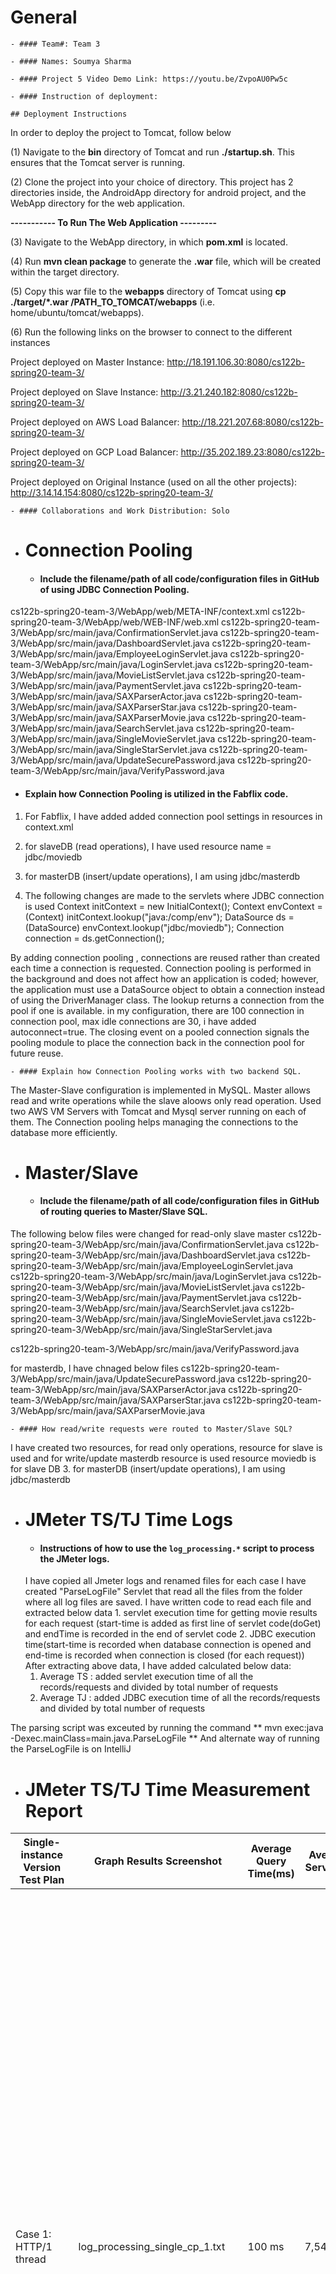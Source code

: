 # General
    - #### Team#: Team 3

    - #### Names: Soumya Sharma

    - #### Project 5 Video Demo Link: https://youtu.be/ZvpoAU0Pw5c 

    - #### Instruction of deployment:
    
    ## Deployment Instructions
In order to deploy the project to Tomcat, follow below 

(1) Navigate to the **bin** directory of Tomcat and run **./startup.sh**. 
This ensures that the Tomcat server is running. 

(2) Clone the project into your choice of directory. 
This project has 2 directories inside, the AndroidApp directory for android project, and the 
WebApp directory for the web application. 

**----------- To Run The Web Application ---------**

(3) Navigate to the WebApp directory, in which **pom.xml** is located. 

(4) Run **mvn clean package** to generate the **.war** file, which will be created within the target directory. 

(5) Copy this war file to the **webapps** directory of Tomcat using 
**cp ./target/*.war /PATH_TO_TOMCAT/webapps** (i.e. home/ubuntu/tomcat/webapps).

(6) Run the following links on the browser to connect to the different instances

Project deployed on Master Instance: http://18.191.106.30:8080/cs122b-spring20-team-3/

Project deployed on Slave Instance: http://3.21.240.182:8080/cs122b-spring20-team-3/

Project deployed on AWS Load Balancer: http://18.221.207.68:8080/cs122b-spring20-team-3/ 

Project deployed on GCP Load Balancer: http://35.202.189.23:8080/cs122b-spring20-team-3/  

Project deployed on Original Instance (used on all the other projects): http://3.14.14.154:8080/cs122b-spring20-team-3/  




    - #### Collaborations and Work Distribution: Solo


- # Connection Pooling
    - #### Include the filename/path of all code/configuration files in GitHub of using JDBC Connection Pooling.
cs122b-spring20-team-3/WebApp/web/META-INF/context.xml
cs122b-spring20-team-3/WebApp/web/WEB-INF/web.xml
cs122b-spring20-team-3/WebApp/src/main/java/ConfirmationServlet.java
cs122b-spring20-team-3/WebApp/src/main/java/DashboardServlet.java
cs122b-spring20-team-3/WebApp/src/main/java/EmployeeLoginServlet.java
cs122b-spring20-team-3/WebApp/src/main/java/LoginServlet.java
cs122b-spring20-team-3/WebApp/src/main/java/MovieListServlet.java
cs122b-spring20-team-3/WebApp/src/main/java/PaymentServlet.java
cs122b-spring20-team-3/WebApp/src/main/java/SAXParserActor.java
cs122b-spring20-team-3/WebApp/src/main/java/SAXParserStar.java
cs122b-spring20-team-3/WebApp/src/main/java/SAXParserMovie.java
cs122b-spring20-team-3/WebApp/src/main/java/SearchServlet.java
cs122b-spring20-team-3/WebApp/src/main/java/SingleMovieServlet.java
cs122b-spring20-team-3/WebApp/src/main/java/SingleStarServlet.java
cs122b-spring20-team-3/WebApp/src/main/java/UpdateSecurePassword.java
cs122b-spring20-team-3/WebApp/src/main/java/VerifyPassword.java
    
   - #### Explain how Connection Pooling is utilized in the Fabflix code.
1. For Fabflix, I have added added connection pool settings in resources in context.xml  
2. for slaveDB (read operations), I have used resource name = jdbc/moviedb
<Resource name="jdbc/moviedb"
          auth="Container"
          driverClassName="com.mysql.jdbc.Driver"
          factory="org.apache.tomcat.jdbc.pool.DataSourceFactory"
          type="javax.sql.DataSource"
          maxTotal="100" maxIdle="30" maxWaitMillis="10000"
          username="mytestuser"
          password="mypassword"
          url="jdbc:mysql://localhost:3306/moviedb?autoReconnect=true&amp;useSSL=false&amp;cachePrepStmts=true" />
3. for masterDB (insert/update operations), I am using jdbc/masterdb 
<Resource name="jdbc/masterdb"
          auth="Container"
          driverClassName="com.mysql.jdbc.Driver"
          factory="org.apache.tomcat.jdbc.pool.DataSourceFactory"
          type="javax.sql.DataSource"
          maxTotal="100" maxIdle="30" maxWaitMillis="10000"
          username="mytestuser"
          password="mypassword"
          url="jdbc:mysql://172.31.24.250:3306/moviedb?autoReconnect=true&amp;useSSL=false&amp;cachePrepStmts=true"/>


2. The following changes are made to the servlets where JDBC connection is used
Context initContext = new InitialContext();
Context envContext = (Context) initContext.lookup("java:/comp/env"); 
DataSource ds = (DataSource) envContext.lookup("jdbc/moviedb");
Connection connection = ds.getConnection();

By adding connection pooling , connections are reused rather than created each time a connection is requested. 
Connection pooling is performed in the background and does not affect how an application is coded; however, 
the application must use a DataSource object to obtain a connection instead of using the DriverManager class. 
The lookup returns a connection from the pool if one is available. in my configuration, there are 100 connection in connection pool, 
max idle connections are 30, i have added autoconnect=true.
The closing event on a pooled connection signals the pooling module to place the connection back in the connection pool for future reuse.



    - #### Explain how Connection Pooling works with two backend SQL.
    
The Master-Slave configuration is implemented in MySQL. 
Master allows read and write operations while the slave aloows only read operation. 
Used two AWS VM Servers with Tomcat and Mysql server running on each of them. 
The Connection pooling helps managing the connections to the database more efficiently. 
    
 
- # Master/Slave
    - #### Include the filename/path of all code/configuration files in GitHub of routing queries to Master/Slave SQL.
The following below files were changed for read-only slave master
cs122b-spring20-team-3/WebApp/src/main/java/ConfirmationServlet.java
cs122b-spring20-team-3/WebApp/src/main/java/DashboardServlet.java
cs122b-spring20-team-3/WebApp/src/main/java/EmployeeLoginServlet.java
cs122b-spring20-team-3/WebApp/src/main/java/LoginServlet.java
cs122b-spring20-team-3/WebApp/src/main/java/MovieListServlet.java
cs122b-spring20-team-3/WebApp/src/main/java/PaymentServlet.java
cs122b-spring20-team-3/WebApp/src/main/java/SearchServlet.java
cs122b-spring20-team-3/WebApp/src/main/java/SingleMovieServlet.java
cs122b-spring20-team-3/WebApp/src/main/java/SingleStarServlet.java

cs122b-spring20-team-3/WebApp/src/main/java/VerifyPassword.java

for masterdb, I have chnaged below files
cs122b-spring20-team-3/WebApp/src/main/java/UpdateSecurePassword.java
cs122b-spring20-team-3/WebApp/src/main/java/SAXParserActor.java
cs122b-spring20-team-3/WebApp/src/main/java/SAXParserStar.java
cs122b-spring20-team-3/WebApp/src/main/java/SAXParserMovie.java
 
    - #### How read/write requests were routed to Master/Slave SQL?
  I have created two resources, for read only operations, resource for slave is used and for write/update masterdb resource is used
    resource moviedb is for slave DB
    <Resource name="jdbc/moviedb"
          auth="Container"
          driverClassName="com.mysql.jdbc.Driver"
          factory="org.apache.tomcat.jdbc.pool.DataSourceFactory"
          type="javax.sql.DataSource"
          maxTotal="100" maxIdle="30" maxWaitMillis="10000"
          username="mytestuser"
          password="mypassword"
          url="jdbc:mysql://localhost:3306/moviedb?autoReconnect=true&amp;useSSL=false&amp;cachePrepStmts=true" />
3. for masterDB (insert/update operations), I am using jdbc/masterdb 
<Resource name="jdbc/masterdb"
          auth="Container"
          driverClassName="com.mysql.jdbc.Driver"
          factory="org.apache.tomcat.jdbc.pool.DataSourceFactory"
          type="javax.sql.DataSource"
          maxTotal="100" maxIdle="30" maxWaitMillis="10000"
          username="mytestuser"
          password="mypassword"
          url="jdbc:mysql://172.31.24.250:3306/moviedb?autoReconnect=true&amp;useSSL=false&amp;cachePrepStmts=true"/>
 
- # JMeter TS/TJ Time Logs
    - #### Instructions of how to use the `log_processing.*` script to process the JMeter logs.
    I have copied all Jmeter logs and renamed files for each case
    I have created "ParseLogFile" Servlet that read all the files from the folder where all log files are saved. 
    I have written code to read each file and extracted below data
    	1. servlet execution time for getting movie results for each request (start-time is added as first line of servlet code(doGet) and endTime is recorded in the end of servlet code 
   	2. JDBC execution time(start-time is recorded when database connection is opened and end-time is recorded when connection is closed (for each request))
    After extracting above data, I have added calculated below data:
   	 1. Average TS : added  servlet execution time of all the records/requests and divided by total number of requests
   	 2. Average TJ : added JDBC execution time of all the records/requests and divided by total number of requests
 
 The parsing script was exceuted by running the command ** mvn exec:java -Dexec.mainClass=main.java.ParseLogFile **
 And alternate way of running the ParseLogFile is on IntelliJ 

- # JMeter TS/TJ Time Measurement Report
 
| **Single-instance Version Test Plan**          | **Graph Results Screenshot** | **Average Query Time(ms)** | **Average Search Servlet Time(ms)** | **Average JDBC Time(ms)** | **Analysis** |
|------------------------------------------------|------------------------------|----------------------------|-------------------------------------|---------------------------|--------------|
| Case 1: HTTP/1 thread                          | log_processing_single_cp_1.txt  | 100 ms                     | 7,540,362 ms                       | 6,271,671 ms              | Amongst all of the calculated times, these times are the largest and slowest. This is because the single instance execution time is not as fast as the execution time for the load balancers, due to the single instance having only 1 tomcat instance handling all the requests solo. In addition, this case has the single thread for the single instance. Within the instance, having only 1 thread handling all the reuqests will take much longer than having 10 threads handling the requests together.             |
| Case 2: HTTP/10 threads                        | log_processing_single_cp_10.txt   |  235 ms                     | 7,876,373 ms                        | 6,616,776 ms              | 10 threads were faster than having 1 thread, and connection pooling is faster than no connection pooling           |
| Case 3: HTTPS/10 threads                       | log_processing_https.txt   | 203 ms                          | 9,5902,816 ms                        | 6,991,626 ms              | HTTPS with connection pooling and 10 threads is slower than HTTP with connection pooling and 10 threads. This is because security enabled, there is a SSL handshake at connection level that results in execution cost and makes it little slower than HTTP.            |
| Case 4: HTTP/10 threads/No connection pooling  | log_processing_single_ncp_10.txt  | 611 ms                    | 113,727,073,886 ms                    | 7,987,877 ms                 | As can be seen from times, on the single instance, no connection pooling with 10 threads was slower than having 10 threads with connection pooling           |
 
| **Scaled Version Test Plan**                   | **Graph Results Screenshot** | **Average Query Time(ms)** | **Average Search Servlet Time(ms)** | **Average JDBC Time(ms)** | **Analysis** |
|------------------------------------------------|------------------------------|----------------------------|-------------------------------------|---------------------------|--------------|
| Case 1 AWS MASTER: HTTP/1 thread                          | log_processing_apache_master_cp_1.txt          | 115 ms                                 | 1,520,610 ms              | 614,266 ms                        | On the AWS Load Balancer, Having 1 thread was slower than having 10 threads on the same instance           |
| Case 2 AWS MASTER: HTTP/10 threads                        | log_processing_apache_master_cp_10.txt         | 109 ms                                  | 3,371,767 ms              | 2,524,242 ms                        | The 10 threads was about 2,000,000 ms faster than having 1 thread on the same instance           |
| Case 3 AWS MASTER: HTTP/10 threads/No connection pooling  | log_processing_apache_master_ncp_10.txt        | 124 ms                                 | 5,815,637 ms ms              |  4,552,608 ms                       | No connection pooling is slower than having 10 threads with connection pooling      |
| **Scaled Version Test Plan**                   | **Graph Results Screenshot** | **Average Query Time(ms)** | **Average Search Servlet Time(ms)** | **Average JDBC Time(ms)** | **Analysis** |
|------------------------------------------------|------------------------------|----------------------------|-------------------------------------|---------------------------|--------------|
| Case 1 AWS SLAVE: HTTP/1 thread                | log_processing_apache_slave_cp_1.txt            | 115 ms     | 1,370,663 ms                      | 624,810 ms             | Similar to results of master, having 1 thread is slower compared to 10 threads, but is faster than running the single instance           |
| Case 2 AWS SLAVE: HTTP/10 threads              | log_processing_apache_slave_cp_10.txt           | 109     | 3,508,806 ms                        | 2,648,711 ms              | 10 threads results in faster execution time than 1 thread           |
| Case 3 AWS SLAVE: HTTP/10 threads/No connection pooling  | log_processing_apache_slave_ncp_10.txt   | 124 ms   | 5,891,018 ms                       |  4,519,064 ms              | No connection pooling results in slower execution time than having connection pooling           |
**Scaled Version Test Plan**                   | **Graph Results Screenshot** | **Average Query Time(ms)** | **Average Search Servlet Time(ms)** | **Average JDBC Time(ms)** | **Analysis** |
|------------------------------------------------|------------------------------|----------------------------|-------------------------------------|---------------------------|--------------|
| Case 1 GCP MASTER: HTTP/1 thread                          | log_processing_gcp_master_cp_1.txt  | 108 ms                         | 1,348,639 ms                                   | 607,806 ms                        | GCP takes the longest amount of time, and most so with the single thread because there is a netwrok latency           |
| Case 2 GCP MASTER: HTTP/10 threads                        | log_processing_gcp_master_cp_10.txt    | 100 ms                      | 3,662,841 ms                                 | 2,788,663 ms                        | 10 threads had faster execution time than single thread           |
| Case 3 GCP MASTER: HTTP/10 threads/No connection pooling  | log_processing_gcp_master_ncp_10.txt   | 117 ms                       | 7,151,798,900 ms                                | 4,601,459 ms                       |           | Without connection pooling and 10 threads, the results were slower than with connection pooling and only 1 thread
| **Scaled Version Test Plan**                   | **Graph Results Screenshot** | **Average Query Time(ms)** | **Average Search Servlet Time(ms)** | **Average JDBC Time(ms)** | **Analysis** |
|------------------------------------------------|------------------------------|----------------------------|-------------------------------------|---------------------------|--------------|
| Case 1 GCP SLAVE: HTTP/1 thread                          | log_processing_gcp_slave_cp_1.txt  | 107/108 ms        | 1,475,805 ms                         | 642,546 ms                |  Similar to results of master, single thread results in more execution time than 10 threads on same instance          |
| Case 2 GCP SLAVE: HTTP/10 threads                        | log_processing_gcp_slave_cp_10.txt  |  100/112 ms      | 3,671,920 ms                        | 2,786,886 ms              | With connection pooling and 10 threads, the execution time was the fastest           |
| Case 3 GCP SLAVE: HTTP/10 threads/No connection pooling  | log_processing_gcp_slave_ncp_10.txt   | 120 ms     | 6,234,668 ms                        |  4,281,205 ms             |   Without connection pooling, the results are seen to be slower than with connection pooling         |


